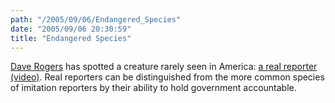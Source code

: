 ```yaml
---
path: "/2005/09/06/Endangered_Species" 
date: "2005/09/06 20:30:59" 
title: "Endangered Species" 
---
```

<p><a href="http://homepage.mac.com/dave_rogers/GHD09-05.html#note_2374">Dave Rogers</a> has spotted a creature rarely seen in America: <a href="http://camworld.com/katrina/movies/MSNBC-Olbermann-Rant-090505.mov">a real reporter (video)</a>. Real reporters can be distinguished from the more common species of imitation reporters by their ability to hold government accountable.</p>
